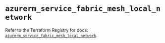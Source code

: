 # `azurerm_service_fabric_mesh_local_network`

Refer to the Terraform Registry for docs: [`azurerm_service_fabric_mesh_local_network`](https://registry.terraform.io/providers/hashicorp/azurerm/2.99.0/docs/resources/service_fabric_mesh_local_network).
